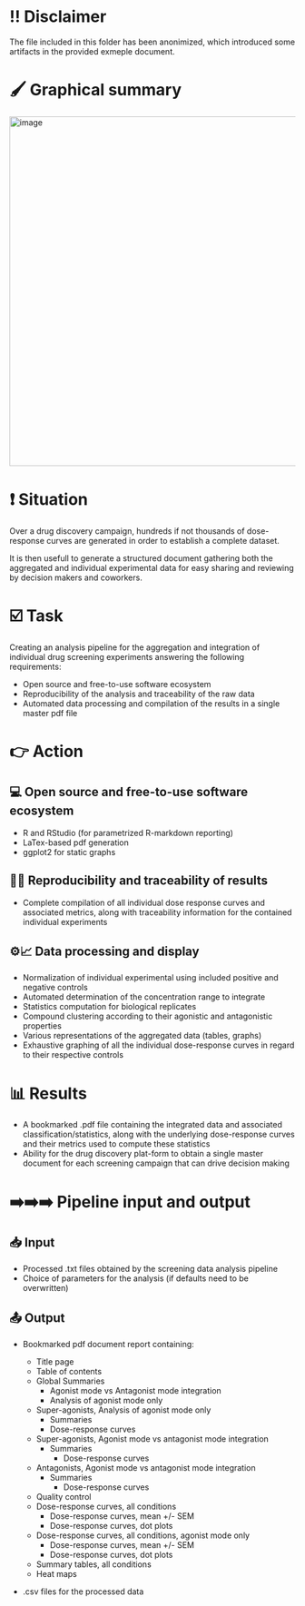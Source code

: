 # :bangbang: Disclaimer

The file included in this folder has been anonimized, which introduced some artifacts in the provided exmeple document.

# :paintbrush: Graphical summary

<img width="2000" height="616" alt="image" src="https://github.com/user-attachments/assets/70dc05a0-df9e-4505-89ad-4be3f0b7e7b2" />

# :exclamation: Situation

Over a drug discovery campaign, hundreds if not thousands of dose-response curves are generated in order to establish a complete dataset.

It is then usefull to generate a structured document gathering both the aggregated and individual experimental data for easy sharing and reviewing by decision makers and coworkers.

# :ballot_box_with_check: Task

Creating an analysis pipeline for the aggregation and integration of individual drug screening experiments answering the following requirements:
- Open source and free-to-use software ecosystem
- Reproducibility of the analysis and traceability of the raw data
- Automated data processing and compilation of the results in a single master pdf file
  
# :point_right: Action

## :computer: Open source and free-to-use software ecosystem

- R and RStudio (for parametrized R-markdown reporting)
- LaTex-based pdf generation
- ggplot2 for static graphs

## :male_detective: Reproducibility and traceability of results 

- Complete compilation of all individual dose response curves and associated metrics, along with traceability information for the contained individual experiments

## :gear::chart_with_upwards_trend: Data processing and display

- Normalization of individual experimental using included positive and negative controls
- Automated determination of the concentration range to integrate
- Statistics computation for biological replicates
- Compound clustering according to their agonistic and antagonistic properties
- Various representations of the aggregated data (tables, graphs)
- Exhaustive graphing of all the individual dose-response curves in regard to their respective controls

# :bar_chart: Results

- A bookmarked .pdf file containing the integrated data and associated classification/statistics, along with the underlying dose-response curves and their metrics used to compute these statistics
- Ability for the drug discovery plat-form to obtain a single master document for each screening campaign that can drive decision making

# :arrow_right::arrow_right::arrow_right: Pipeline input and output

## :inbox_tray: Input

- Processed .txt files obtained by the screening data analysis pipeline
- Choice of parameters for the analysis (if defaults need to be overwritten)

## :outbox_tray: Output

- Bookmarked pdf document report containing:
  - Title page
  - Table of contents
  - Global Summaries
    - Agonist mode vs Antagonist mode integration
    - Analysis of agonist mode only
  - Super-agonists, Analysis of agonist mode only
    - Summaries
    - Dose-response curves
  - Super-agonists, Agonist mode vs antagonist mode integration
    - Summaries
	  - Dose-response curves
  - Antagonists, Agonist mode vs antagonist mode integration
    - Summaries
	  - Dose-response curves
  - Quality control
  - Dose-response curves, all conditions
    - Dose-response curves, mean +/- SEM
    - Dose-response curves, dot plots
  - Dose-response curves, all conditions, agonist mode only
    - Dose-response curves, mean +/- SEM
    - Dose-response curves, dot plots
  - Summary tables, all conditions
  - Heat maps
    
- .csv files for the processed data

